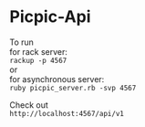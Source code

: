 # Picpic-Api  
To run  
for rack server:  
`rackup -p 4567`  
or  
for asynchronous server:  
`ruby picpic_server.rb -svp 4567`  
  
Check out  
`http://localhost:4567/api/v1`  
